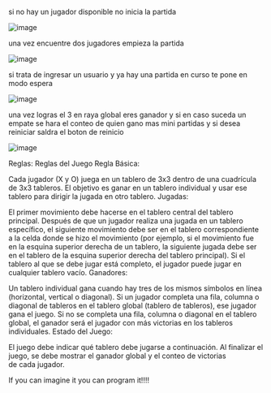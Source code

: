 si no hay un jugador disponible no inicia la partida


![image](https://github.com/user-attachments/assets/1eb900c5-f4f7-4268-b449-8f7fe34c2893)


una vez encuentre dos jugadores empieza la partida


![image](https://github.com/user-attachments/assets/e6e5076e-c326-4c71-861d-1c9eddfc425e)


si trata de ingresar un usuario y ya hay una partida en curso te pone en modo espera 


![image](https://github.com/user-attachments/assets/9bfbc277-d94e-4113-9174-ef25dca5f4b2)


una vez logras el 3 en raya global eres ganador y si en caso suceda un empate se hara el conteo de quien gano mas mini partidas y si desea reiniciar saldra el boton de reinicio


![image](https://github.com/user-attachments/assets/ff8076a3-3c36-4522-99e2-66120a1dfc0e)


Reglas:
Reglas del Juego
Regla Básica:

Cada jugador (X y O) juega en un tablero de 3x3 dentro de una cuadrícula de 3x3 tableros.
El objetivo es ganar en un tablero individual y usar ese tablero para dirigir la jugada en otro tablero.
Jugadas:

El primer movimiento debe hacerse en el tablero central del tablero principal.
Después de que un jugador realiza una jugada en un tablero específico, el siguiente movimiento debe ser en el tablero correspondiente a la celda donde se hizo el movimiento (por ejemplo, si el movimiento fue en la esquina superior derecha de un tablero, la siguiente jugada debe ser en el tablero de la esquina superior derecha del tablero principal).
Si el tablero al que se debe jugar está completo, el jugador puede jugar en cualquier tablero vacío.
Ganadores:

Un tablero individual gana cuando hay tres de los mismos símbolos en línea (horizontal, vertical o diagonal).
Si un jugador completa una fila, columna o diagonal de tableros en el tablero global (tablero de tableros), ese jugador gana el juego.
Si no se completa una fila, columna o diagonal en el tablero global, el ganador será el jugador con más victorias en los tableros individuales.
Estado del Juego:

El juego debe indicar qué tablero debe jugarse a continuación.
Al finalizar el juego, se debe mostrar el ganador global y el conteo de victorias de cada jugador.


If you can imagine it you can program it!!!!

